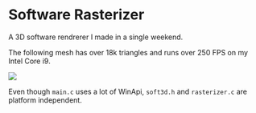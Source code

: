 # Software Rasterizer

A 3D software rendrerer I made in a single weekend.

The following mesh has over 18k triangles and runs over 250 FPS on my Intel Core i9.

![](dog.gif)

Even though `main.c` uses a lot of WinApi, `soft3d.h` and `rasterizer.c` are platform independent.
